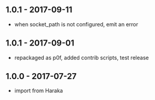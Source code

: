 
## 1.0.1 - 2017-09-11

- when socket_path is not configured, emit an error

## 1.0.1 - 2017-09-01

- repackaged as p0f, added contrib scripts, test release

## 1.0.0 - 2017-07-27

- import from Haraka
